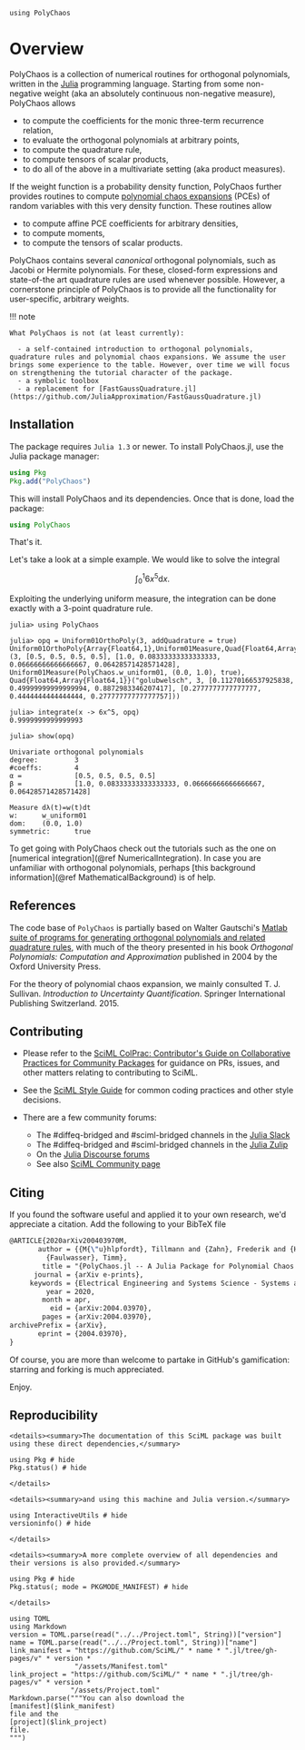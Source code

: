 ```@setup mysetup
using PolyChaos
```

# Overview

PolyChaos is a collection of numerical routines for orthogonal polynomials, written in the [Julia](https://julialang.org/) programming language.
Starting from some non-negative weight (aka an absolutely continuous non-negative measure), PolyChaos allows

  - to compute the coefficients for the monic three-term recurrence relation,
  - to evaluate the orthogonal polynomials at arbitrary points,
  - to compute the quadrature rule,
  - to compute tensors of scalar products,
  - to do all of the above in a multivariate setting (aka product measures).

If the weight function is a probability density function, PolyChaos further provides routines to compute [polynomial chaos expansions](https://en.wikipedia.org/wiki/Polynomial_chaos) (PCEs) of random variables with this very density function.
These routines allow

  - to compute affine PCE coefficients for arbitrary densities,
  - to compute moments,
  - to compute the tensors of scalar products.

PolyChaos contains several *canonical* orthogonal polynomials, such as Jacobi or Hermite polynomials.
For these, closed-form expressions and state-of-the art quadrature rules are used whenever possible.
However, a cornerstone principle of PolyChaos is to provide all the functionality for user-specific, arbitrary weights.

!!! note
    
    What PolyChaos is not (at least currently):
    
      - a self-contained introduction to orthogonal polynomials, quadrature rules and polynomial chaos expansions. We assume the user brings some experience to the table. However, over time we will focus on strengthening the tutorial character of the package.
      - a symbolic toolbox
      - a replacement for [FastGaussQuadrature.jl](https://github.com/JuliaApproximation/FastGaussQuadrature.jl)

## Installation

The package requires `Julia 1.3` or newer.
To install PolyChaos.jl, use the Julia package manager:

```julia
using Pkg
Pkg.add("PolyChaos")
```

This will install PolyChaos and its dependencies.
Once that is done, load the package:

```julia
using PolyChaos
```

That's it.

Let's take a look at a simple example.
We would like to solve the integral

```math
\int_0^1 6 x^5 \mathrm{d}x.
```

Exploiting the underlying uniform measure, the integration can be done exactly with a 3-point quadrature rule.

```jldoctest
julia> using PolyChaos

julia> opq = Uniform01OrthoPoly(3, addQuadrature = true)
Uniform01OrthoPoly{Array{Float64,1},Uniform01Measure,Quad{Float64,Array{Float64,1}}}(3, [0.5, 0.5, 0.5, 0.5], [1.0, 0.08333333333333333, 0.06666666666666667, 0.06428571428571428], Uniform01Measure(PolyChaos.w_uniform01, (0.0, 1.0), true), Quad{Float64,Array{Float64,1}}("golubwelsch", 3, [0.11270166537925838, 0.49999999999999994, 0.8872983346207417], [0.2777777777777777, 0.4444444444444444, 0.27777777777777757]))

julia> integrate(x -> 6x^5, opq)
0.9999999999999993

julia> show(opq)

Univariate orthogonal polynomials
degree:         3
#coeffs:        4
α =             [0.5, 0.5, 0.5, 0.5]
β =             [1.0, 0.08333333333333333, 0.06666666666666667, 0.06428571428571428]

Measure dλ(t)=w(t)dt
w:      w_uniform01
dom:    (0.0, 1.0)
symmetric:      true
```

To get going with PolyChaos check out the tutorials such as the one on [numerical integration](@ref NumericalIntegration).
In case you are unfamiliar with orthogonal polynomials, perhaps [this background information](@ref MathematicalBackground) is of help.

## References

The code base of `PolyChaos` is partially based on Walter Gautschi's [Matlab suite of programs for generating orthogonal polynomials and related quadrature rules](https://www.cs.purdue.edu/archives/2002/wxg/codes/OPQ.html), with much of the theory presented in his book *Orthogonal Polynomials: Computation and Approximation* published in 2004 by the Oxford University Press.

For the theory of polynomial chaos expansion, we mainly consulted T. J. Sullivan. *Introduction to Uncertainty Quantification*. Springer International Publishing Switzerland. 2015.

## Contributing

  - Please refer to the
    [SciML ColPrac: Contributor's Guide on Collaborative Practices for Community Packages](https://github.com/SciML/ColPrac/blob/master/README.md)
    for guidance on PRs, issues, and other matters relating to contributing to SciML.

  - See the [SciML Style Guide](https://github.com/SciML/SciMLStyle) for common coding practices and other style decisions.
  - There are a few community forums:
    
      + The #diffeq-bridged and #sciml-bridged channels in the
        [Julia Slack](https://julialang.org/slack/)
      + The #diffeq-bridged and #sciml-bridged channels in the
        [Julia Zulip](https://julialang.zulipchat.com/#narrow/stream/279055-sciml-bridged)
      + On the [Julia Discourse forums](https://discourse.julialang.org)
      + See also [SciML Community page](https://sciml.ai/community/)

## Citing

If you found the software useful and applied it to your own research, we'd appreciate a citation.
Add the following to your BibTeX file

```tex
@ARTICLE{2020arXiv200403970M,
       author = {{M{\"u}hlpfordt}, Tillmann and {Zahn}, Frederik and {Hagenmeyer}, Veit and
         {Faulwasser}, Timm},
        title = "{PolyChaos.jl -- A Julia Package for Polynomial Chaos in Systems and Control}",
      journal = {arXiv e-prints},
     keywords = {Electrical Engineering and Systems Science - Systems and Control, Mathematics - Numerical Analysis, Mathematics - Optimization and Control},
         year = 2020,
        month = apr,
          eid = {arXiv:2004.03970},
        pages = {arXiv:2004.03970},
archivePrefix = {arXiv},
       eprint = {2004.03970},
}
```

Of course, you are more than welcome to partake in GitHub's gamification: starring and forking is much appreciated.

Enjoy.

## Reproducibility

```@raw html
<details><summary>The documentation of this SciML package was built using these direct dependencies,</summary>
```

```@example
using Pkg # hide
Pkg.status() # hide
```

```@raw html
</details>
```

```@raw html
<details><summary>and using this machine and Julia version.</summary>
```

```@example
using InteractiveUtils # hide
versioninfo() # hide
```

```@raw html
</details>
```

```@raw html
<details><summary>A more complete overview of all dependencies and their versions is also provided.</summary>
```

```@example
using Pkg # hide
Pkg.status(; mode = PKGMODE_MANIFEST) # hide
```

```@raw html
</details>
```

```@eval
using TOML
using Markdown
version = TOML.parse(read("../../Project.toml", String))["version"]
name = TOML.parse(read("../../Project.toml", String))["name"]
link_manifest = "https://github.com/SciML/" * name * ".jl/tree/gh-pages/v" * version *
                "/assets/Manifest.toml"
link_project = "https://github.com/SciML/" * name * ".jl/tree/gh-pages/v" * version *
               "/assets/Project.toml"
Markdown.parse("""You can also download the
[manifest]($link_manifest)
file and the
[project]($link_project)
file.
""")
```
